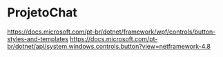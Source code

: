 # ProjetoChat

https://docs.microsoft.com/pt-br/dotnet/framework/wpf/controls/button-styles-and-templates
https://docs.microsoft.com/pt-br/dotnet/api/system.windows.controls.button?view=netframework-4.8
